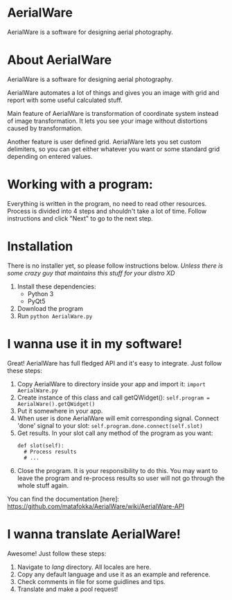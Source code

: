 # AerialWare
AerialWare is a software for designing aerial photography.

# About AerialWare
AerialWare is a software for designing aerial photography.

AerialWare automates a lot of things and gives you an image with grid and report with some useful calculated stuff.

Main feature of AerialWare is transformation of coordinate system instead of image transformation. It lets you see your image without distortions caused by transformation.

Another feature is user defined grid. AerialWare lets you set custom delimiters, so you can get either whatever you want or some standard grid depending on entered values.

# Working with a program:
Everything is written in the program, no need to read other resources. Process is divided into 4 steps and shouldn't take a lot of time. Follow instructions and click "Next" to go to the next step.

# Installation
There is no installer yet, so please follow instructions below. *Unless there is some crazy guy that maintains this stuff for your distro XD*
1. Install these dependencies:
   * Python 3
   * PyQt5
2. Download the program
3. Run `python AerialWare.py`

# I wanna use it in my software!
Great! AerialWare has full fledged API and it's easy to integrate. Just follow these steps:
1. Copy AerialWare to directory inside your app and import it:
    `import AerialWare.py`
2. Create instance of this class and call getQWidget():
    `self.program = AerialWare().getQWidget()`
3. Put it somewhere in your app.
4. When user is done AerialWare will emit corresponding signal. Connect 'done' signal to your slot:
    `self.program.done.connect(self.slot)`
5. Get results. In your slot call any method of the program as you want:
    ```
    def slot(self):
      # Process results
      # ...
    ```
6. Close the program. It is your responsibility to do this. You may want to leave the program and re-process results so user will not go through the whole stuff again.

You can find the documentation [here]: https://github.com/matafokka/AerialWare/wiki/AerialWare-API

# I wanna translate AerialWare!
Awesome! Just follow these steps:
1. Navigate to *lang* directory. All locales are here.
2. Copy any default language and use it as an example and reference.
3. Check comments in file for some guidlines and tips.
5. Translate and make a pool request!
